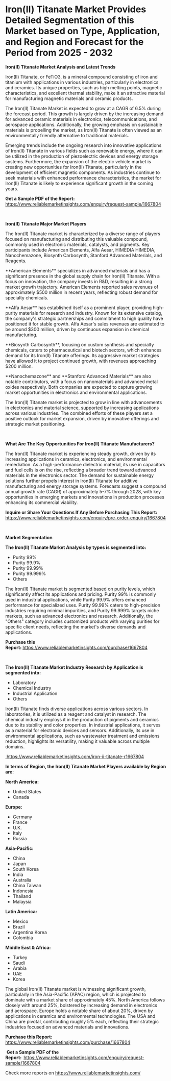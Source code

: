 <p><h1>Iron(II) Titanate Market Provides Detailed Segmentation of this Market based on Type, Application, and Region and Forecast for the Period from 2025 - 2032</h1></p><p><strong>Iron(II) Titanate Market Analysis and Latest Trends</strong></p>
<p><p>Iron(II) Titanate, or FeTiO3, is a mineral compound consisting of iron and titanium with applications in various industries, particularly in electronics and ceramics. Its unique properties, such as high melting points, magnetic characteristics, and excellent thermal stability, make it an attractive material for manufacturing magnetic materials and ceramic products.</p><p>The Iron(II) Titanate Market is expected to grow at a CAGR of 6.5% during the forecast period. This growth is largely driven by the increasing demand for advanced ceramic materials in electronics, telecommunications, and aerospace applications. Additionally, the growing emphasis on sustainable materials is propelling the market, as Iron(II) Titanate is often viewed as an environmentally friendly alternative to traditional materials.</p><p>Emerging trends include the ongoing research into innovative applications of Iron(II) Titanate in various fields such as renewable energy, where it can be utilized in the production of piezoelectric devices and energy storage systems. Furthermore, the expansion of the electric vehicle market is creating new opportunities for Iron(II) Titanate, particularly in the development of efficient magnetic components. As industries continue to seek materials with enhanced performance characteristics, the market for Iron(II) Titanate is likely to experience significant growth in the coming years.</p></p>
<p><strong>Get a Sample PDF of the Report:&nbsp;</strong> <a href="https://www.reliablemarketinsights.com/enquiry/request-sample/1667804?utm_campaign=2252&utm_medium=2&utm_source=Github&utm_content=ia&utm_term=02042025&utm_id=ironii-titanate">https://www.reliablemarketinsights.com/enquiry/request-sample/1667804</a></p>
<p>&nbsp;</p>
<p><strong>Iron(II) Titanate Major Market Players</strong></p>
<p><p>The Iron(II) Titanate market is characterized by a diverse range of players focused on manufacturing and distributing this valuable compound, commonly used in electronic materials, catalysts, and pigments. Key participants include American Elements, Alfa Aesar, HIMEDIA HIMEDIA, Nanochemazone, Biosynth Carbosynth, Stanford Advanced Materials, and Reagents.</p><p>**American Elements** specializes in advanced materials and has a significant presence in the global supply chain for Iron(II) Titanate. With a focus on innovation, the company invests in R&D, resulting in a strong market growth trajectory. American Elements reported sales revenues of approximately $500 million in recent years, reflecting robust demand for specialty chemicals.</p><p>**Alfa Aesar** has established itself as a prominent player, providing high-purity materials for research and industry. Known for its extensive catalog, the company's strategic partnerships and commitment to high quality have positioned it for stable growth. Alfa Aesar's sales revenues are estimated to be around $300 million, driven by continuous expansion in chemical manufacturing.</p><p>**Biosynth Carbosynth**, focusing on custom synthesis and specialty chemicals, caters to pharmaceutical and biotech sectors, which enhances demand for its Iron(II) Titanate offerings. Its aggressive market strategies have allowed it to project continued growth, with revenues approaching $200 million.</p><p>**Nanochemazone** and **Stanford Advanced Materials** are also notable contributors, with a focus on nanomaterials and advanced metal oxides respectively. Both companies are expected to capture growing market opportunities in electronics and environmental applications.</p><p>The Iron(II) Titanate market is projected to grow in line with advancements in electronics and material science, supported by increasing applications across various industries. The combined efforts of these players set a positive outlook for market expansion, driven by innovative offerings and strategic market positioning.</p></p>
<p>&nbsp;</p>
<p><strong>What Are The Key Opportunities For Iron(II) Titanate Manufacturers?</strong></p>
<p><p>The Iron(II) Titanate market is experiencing steady growth, driven by its increasing applications in ceramics, electronics, and environmental remediation. As a high-performance dielectric material, its use in capacitors and fuel cells is on the rise, reflecting a broader trend toward advanced materials in the electronics sector. The demand for sustainable energy solutions further propels interest in Iron(II) Titanate for additive manufacturing and energy storage systems. Forecasts suggest a compound annual growth rate (CAGR) of approximately 5-7% through 2028, with key opportunities in emerging markets and innovations in production processes enhancing its commercial viability.</p></p>
<p><strong>Inquire or Share Your Questions If Any Before Purchasing This Report:</strong> <a href="https://www.reliablemarketinsights.com/enquiry/pre-order-enquiry/1667804?utm_campaign=2252&utm_medium=2&utm_source=Github&utm_content=ia&utm_term=02042025&utm_id=ironii-titanate">https://www.reliablemarketinsights.com/enquiry/pre-order-enquiry/1667804</a></p>
<p>&nbsp;</p>
<p><strong>Market Segmentation</strong></p>
<p><strong>The Iron(II) Titanate Market Analysis by types is segmented into:</strong></p>
<p><ul><li>Purity 99%</li><li>Purity 99.9%</li><li>Purity 99.99%</li><li>Purity 99.999%</li><li>Others</li></ul></p>
<p><p>The Iron(II) Titanate market is segmented based on purity levels, which significantly affect its applications and pricing. Purity 99% is commonly used in industrial applications, while Purity 99.9% offers enhanced performance for specialized uses. Purity 99.99% caters to high-precision industries requiring minimal impurities, and Purity 99.999% targets niche markets, such as advanced electronics and research. Additionally, the "Others" category includes customized products with varying purities for specific client needs, reflecting the market's diverse demands and applications.</p></p>
<p><strong>Purchase this Report:&nbsp;</strong><a href="https://www.reliablemarketinsights.com/purchase/1667804?utm_campaign=2252&utm_medium=2&utm_source=Github&utm_content=ia&utm_term=02042025&utm_id=ironii-titanate">https://www.reliablemarketinsights.com/purchase/1667804</a></p>
<p>&nbsp;</p>
<p><strong>The Iron(II) Titanate Market Industry Research by Application is segmented into:</strong></p>
<p><ul><li>Laboratory</li><li>Chemical Industry</li><li>Industrial Application</li><li>Others</li></ul></p>
<p><p>Iron(II) Titanate finds diverse applications across various sectors. In laboratories, it is utilized as a reagent and catalyst in research. The chemical industry employs it in the production of pigments and ceramics due to its stability and color properties. In industrial applications, it serves as a material for electronic devices and sensors. Additionally, its use in environmental applications, such as wastewater treatment and emissions reduction, highlights its versatility, making it valuable across multiple domains.</p></p>
<p><a href="https://www.reliablemarketinsights.com/iron-ii-titanate-r1667804?utm_campaign=2252&utm_medium=2&utm_source=Github&utm_content=ia&utm_term=02042025&utm_id=ironii-titanate">&nbsp;https://www.reliablemarketinsights.com/iron-ii-titanate-r1667804</a></p>
<p><strong>In terms of Region, the Iron(II) Titanate Market Players available by Region are:</strong></p>
<p>
    <p> <strong> North America: </strong>
        <ul>
            <li>United States</li>
            <li>Canada</li>
        </ul>
        </p> 
    <p> <strong> Europe: </strong>
        <ul>
            <li>Germany</li>
            <li>France</li>
            <li>U.K.</li>
            <li>Italy</li>
            <li>Russia</li>
        </ul>
        </p> 
    <p> <strong> Asia-Pacific: </strong>
        <ul>
            <li>China</li>
            <li>Japan</li>
            <li>South Korea</li>
            <li>India</li>
            <li>Australia</li>
            <li>China Taiwan</li>
            <li>Indonesia</li>
            <li>Thailand</li>
            <li>Malaysia</li>
        </ul>
        </p> 
    <p> <strong> Latin America: </strong>
        <ul>
            <li>Mexico</li>
            <li>Brazil</li>
            <li>Argentina Korea</li>
            <li>Colombia</li>
        </ul>
        </p> 
    <p> <strong> Middle East & Africa: </strong>
        <ul>
            <li>Turkey</li>
            <li>Saudi</li>
            <li>Arabia</li>
            <li>UAE</li>
            <li>Korea</li>
        </ul>
    </p>
    </p>
<p><p>The global Iron(II) Titanate market is witnessing significant growth, particularly in the Asia-Pacific (APAC) region, which is projected to dominate with a market share of approximately 45%. North America follows closely with around 25%, bolstered by increasing demand in electronics and aerospace. Europe holds a notable share of about 20%, driven by applications in ceramics and environmental technologies. The USA and China are pivotal, contributing roughly 5% each, reflecting their strategic industries focused on advanced materials and innovations.</p></p>
<p><strong>Purchase this Report: </strong><a href="https://www.reliablemarketinsights.com/purchase/1667804?utm_campaign=2252&utm_medium=2&utm_source=Github&utm_content=ia&utm_term=02042025&utm_id=ironii-titanate">https://www.reliablemarketinsights.com/purchase/1667804</a></p>
<p>&nbsp;<strong>Get a Sample PDF of the Report:&nbsp;&nbsp;</strong><a href="https://www.reliablemarketinsights.com/enquiry/request-sample/1667804?utm_campaign=2252&utm_medium=2&utm_source=Github&utm_content=ia&utm_term=02042025&utm_id=ironii-titanate">https://www.reliablemarketinsights.com/enquiry/request-sample/1667804</a></p>
<p><strong></strong></p>
<p>Check more reports on <a href="https://www.reliablemarketinsights.com/?utm_campaign=2252&utm_medium=2&utm_source=Github&utm_content=ia&utm_term=02042025&utm_id=ironii-titanate">https://www.reliablemarketinsights.com/</a></p>
